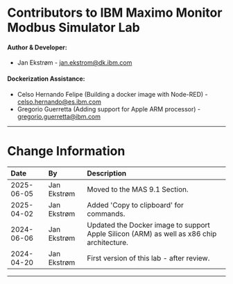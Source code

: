 
# Contributors to IBM Maximo Monitor Modbus Simulator Lab

#### Author & Developer:

- Jan Ekstrøm - <jan.ekstrom@dk.ibm.com>

#### Dockerization Assistance:

- Celso Hernando Felipe (Building a docker image with Node-RED) - <celso.hernando@es.ibm.com>
- Gregorio Guerretta (Adding support for Apple ARM processor) - <gregorio.guerretta@ibm.com>


---

# Change Information

|Date      |By             | Description                                           |
|:---------|:--------------|:------------------------------------------------------|
|2025-06-05|Jan Ekstrøm    |Moved to the MAS 9.1 Section.                          |
|2025-04-02|Jan Ekstrøm    |Added 'Copy to clipboard' for commands.                |
|2024-06-06|Jan Ekstrøm    |Updated the Docker image to support Apple Silicon (ARM) as well as x86 chip architecture.|
|2024-04-20|Jan Ekstrøm    |First version of this lab - after review.              |

---